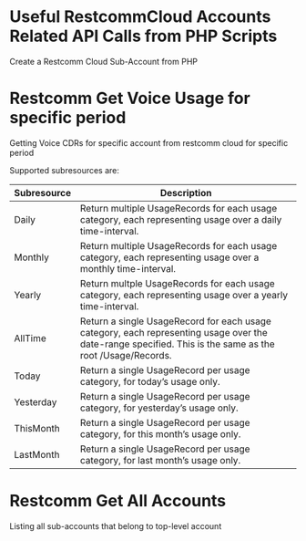 # Useful RestcommCloud Accounts Related API Calls from PHP Scripts

Create a Restcomm Cloud Sub-Account from PHP

# Restcomm Get Voice Usage for specific period

Getting Voice CDRs for specific account from restcomm cloud for specific period

Supported subresources are:

| Subresource |	Description |
|-------------|-------------|
| Daily       | Return multiple UsageRecords for each usage category, each representing usage over a daily time-interval.   |
| Monthly     | Return multiple UsageRecords for each usage category, each representing usage over a monthly time-interval. |
| Yearly      | Return multple UsageRecords for each usage category, each representing usage over a yearly time-interval.   |
| AllTime     | Return a single UsageRecord for each usage category, each representing usage over the date-range specified. This is the same as the root /Usage/Records. |
| Today       | Return a single UsageRecord per usage category, for today’s usage only.                                     |
| Yesterday   | Return a single UsageRecord per usage category, for yesterday’s usage only.                                 |
| ThisMonth   | Return a single UsageRecord per usage category, for this month’s usage only.                                |
| LastMonth   | Return a single UsageRecord per usage category, for last month’s usage only.                                |

# Restcomm Get All Accounts

Listing all sub-accounts that belong to top-level account

